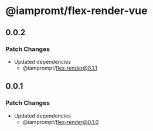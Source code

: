 # @iampromt/flex-render-vue

## 0.0.2

### Patch Changes

- Updated dependencies
  - @iamprompt/flex-render@0.1.1

## 0.0.1

### Patch Changes

- Updated dependencies
  - @iamprompt/flex-render@0.1.0
